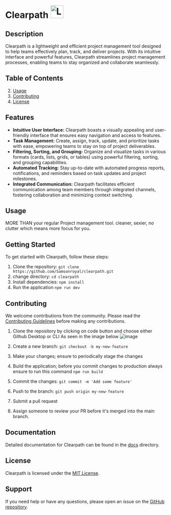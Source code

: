 # Clearpath <img src="https://github.com/Samsonroyal/Clearpath/assets/26835888/b04dfbba-fb7f-4afb-b1c5-f9d2ea27bbf7" alt="Logo" width="40" height="40" />

## Description

Clearpath is a lightweight and efficient project management tool designed to help teams effectively plan, track, and deliver projects. With its intuitive interface and powerful features, Clearpath streamlines project management processes, enabling teams to stay organized and collaborate seamlessly.


## Table of Contents

2. [Usage](#usage)
3. [Contributing](#contributing)
4. [License](#license)


## Features

- **Intuitive User Interface:** Clearpath boasts a visually appealing and user-friendly interface that ensures easy navigation and access to features.
- **Task Management:** Create, assign, track, update, and prioritize tasks with ease, empowering teams to stay on top of project deliverables.
- **Filtering, Sorting, and Grouping:** Organize and visualize tasks in various formats (cards, lists, grids, or tables) using powerful filtering, sorting, and grouping capabilities.
- **Automated Tracking:** Stay up-to-date with automated progress reports, notifications, and reminders based on task updates and project milestones.
- **Integrated Communication:** Clearpath facilitates efficient communication among team members through integrated channels, fostering collaboration and minimizing context switching.


## Usage

MORE THAN your regular Project management tool. cleaner, sexier, no clutter which means more focus for you.


## Getting Started

To get started with Clearpath, follow these steps:

1. Clone the repository: `git clone https://github.com/Samsonroyal/clearpath.git`
2. change directory: `cd clearpath`
3. Install dependencies: `npm install`
4. Run the application `npm run dev`

## Contributing

We welcome contributions from the community. Please read the [Contributing Guidelines](CONTRIBUTING.md) before making any contributions.

1. Clone the repository by clicking on code button and choose either Github Desktop or CLI
   As seen in the image below
![image](https://github.com/Samsonroyal/Clearpath/assets/26835888/203f220f-0815-4821-b3b6-4388115d725d)


3. Create a new branch: `git checkout -b my-new-feature`
4. Make your changes; ensure to periodically stage the changes
5. Build the application; before you commit changes to production always ensure to run this command `npm run build`
6. Commit the changes: `git commit -m 'Add some feature'`
7. Push to the branch: `git push origin my-new-feature`
8. Submit a pull request
9. Assign someone to review your PR before it's merged into the main branch.

## Documentation

Detailed documentation for Clearpath can be found in the [docs](docs/) directory.

## License

Clearpath is licensed under the [MIT License](LICENSE).

## Support

If you need help or have any questions, please open an issue on the [GitHub repository](https://github.com/clearpath/clearpath/issues).
